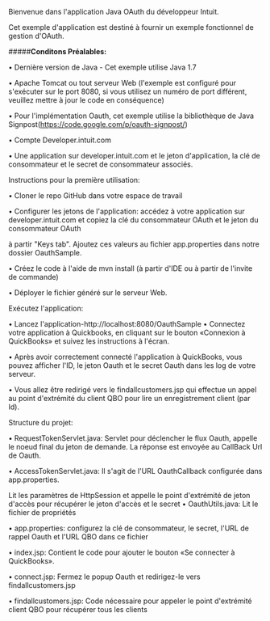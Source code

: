 Bienvenue dans l'application Java OAuth du développeur Intuit.

Cet exemple d'application est destiné à fournir un exemple fonctionnel de gestion d'OAuth.

#####**Conditons Préalables:**

• Dernière version de Java - Cet exemple utilise Java 1.7

• Apache Tomcat ou tout serveur Web (l'exemple est configuré pour s'exécuter sur le port 8080,
si vous utilisez un numéro de port différent, veuillez mettre à jour le code en conséquence)

• Pour l'implémentation Oauth, cet exemple utilise la bibliothèque de Java Signpost(https://code.google.com/p/oauth-signpost/)

• Compte Developer.intuit.com

• Une application sur developer.intuit.com et le jeton d'application, la clé de consommateur et le secret de consommateur associés.

Instructions pour la première utilisation:

• Cloner le repo GitHub dans votre espace de travail

• Configurer les jetons de l'application: accédez à votre application sur developer.intuit.com et copiez la clé du consommateur OAuth et le jeton du consommateur OAuth 

à partir "Keys tab". Ajoutez ces valeurs au fichier app.properties dans notre dossier OauthSample.

• Créez le code à l'aide de mvn install (à partir d'IDE ou à partir de l'invite de commande)

• Déployer le fichier généré sur le serveur Web.

Exécutez l'application:


• Lancez l'application-http://localhost:8080/OauthSample
• Connectez votre application à Quickbooks, en cliquant sur le bouton «Connexion à QuickBooks» et suivez les instructions à l'écran.

• Après avoir correctement connecté l'application à QuickBooks, vous pouvez afficher l'ID, 
le jeton Oauth et le secret Oauth dans les log de votre serveur.

• Vous allez être redirigé vers le findallcustomers.jsp qui effectue un appel au point d'extrémité du client QBO pour lire un 
enregistrement client (par Id).

Structure du projet:

• RequestTokenServlet.java: Servlet pour déclencher le flux Oauth, appelle le noeud final du jeton de demande.
La réponse est envoyée au CallBack Url de Oauth.

• AccessTokenServlet.java: Il s'agit de l'URL OauthCallback configurée dans app.properties. 

Lit les paramètres de HttpSession et appelle le point d'extrémité de jeton d'accès pour récupérer le jeton d'accès et le secret
• OauthUtils.java: Lit le fichier de propriétés

• app.properties: configurez la clé de consommateur, le secret, l'URL de rappel Oauth et l'URL QBO dans ce fichier

• index.jsp: Contient le code pour ajouter le bouton «Se connecter à QuickBooks».

• connect.jsp: Fermez le popup Oauth et redirigez-le vers findallcustomers.jsp

• findallcustomers.jsp: Code nécessaire pour appeler le point d'extrémité client QBO pour récupérer tous les clients
